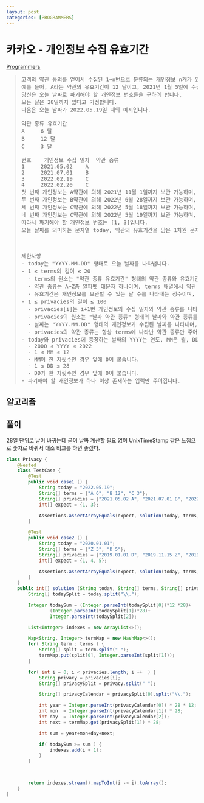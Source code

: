 ```yaml
---
layout: post
categories: [PROGRAMMERS]
---
```



# 카카오 - 개인정보 수집 유효기간

[Programmers](https://school.programmers.co.kr/learn/courses/30/lessons/150370)

>
>  <pre>
> 고객의 약관 동의를 얻어서 수집된 1~n번으로 분류되는 개인정보 n개가 있습니다. 약관 종류는 여러 가지 있으며 각 약관마다 개인정보 보관 유효기간이 정해져 있습니다. 당신은 각 개인정보가 어떤 약관으로 수집됐는지 알고 있습니다. 수집된 개인정보는 유효기간 전까지만 보관 가능하며, 유효기간이 지났다면 반드시 파기해야 합니다.
> 예를 들어, A라는 약관의 유효기간이 12 달이고, 2021년 1월 5일에 수집된 개인정보가 A약관으로 수집되었다면 해당 개인정보는 2022년 1월 4일까지 보관 가능하며 2022년 1월 5일부터 파기해야 할 개인정보입니다.
> 당신은 오늘 날짜로 파기해야 할 개인정보 번호들을 구하려 합니다.
> 모든 달은 28일까지 있다고 가정합니다.
> 다음은 오늘 날짜가 2022.05.19일 때의 예시입니다.
> 
> 약관 종류	유효기간
> A  	6 달
> B  	12 달
> C  	3 달
> 
> 번호	개인정보 수집 일자	약관 종류
> 1  	2021.05.02	  A
> 2  	2021.07.01	  B
> 3  	2022.02.19	  C
> 4  	2022.02.20	  C
> 첫 번째 개인정보는 A약관에 의해 2021년 11월 1일까지 보관 가능하며, 유효기간이 지났으므로 파기해야 할 개인정보입니다.
> 두 번째 개인정보는 B약관에 의해 2022년 6월 28일까지 보관 가능하며, 유효기간이 지나지 않았으므로 아직 보관 가능합니다.
> 세 번째 개인정보는 C약관에 의해 2022년 5월 18일까지 보관 가능하며, 유효기간이 지났으므로 파기해야 할 개인정보입니다.
> 네 번째 개인정보는 C약관에 의해 2022년 5월 19일까지 보관 가능하며, 유효기간이 지나지 않았으므로 아직 보관 가능합니다.
> 따라서 파기해야 할 개인정보 번호는 [1, 3]입니다.
> 오늘 날짜를 의미하는 문자열 today, 약관의 유효기간을 담은 1차원 문자열 배열 terms와 수집된 개인정보의 정보를 담은 1차원 문자열 배열 privacies가 매개변수로 주어집니다. 이때 파기해야 할 개인정보의 번호를 오름차순으로 1차원 정수 배열에 담아 return 하도록 solution 함수를 완성해 주세요.
>
>
>
> 제한사항
> - today는 "YYYY.MM.DD" 형태로 오늘 날짜를 나타냅니다.
> - 1 ≤ terms의 길이 ≤ 20
>   - terms의 원소는 "약관 종류 유효기간" 형태의 약관 종류와 유효기간을 공백 하나로 구분한 문자열입니다.
>   - 약관 종류는 A~Z중 알파벳 대문자 하나이며, terms 배열에서 약관 종류는 중복되지 않습니다.
>   - 유효기간은 개인정보를 보관할 수 있는 달 수를 나타내는 정수이며, 1 이상 100 이하입니다.
> - 1 ≤ privacies의 길이 ≤ 100
>   - privacies[i]는 i+1번 개인정보의 수집 일자와 약관 종류를 나타냅니다.
>   - privacies의 원소는 "날짜 약관 종류" 형태의 날짜와 약관 종류를 공백 하나로 구분한 문자열입니다.
>   - 날짜는 "YYYY.MM.DD" 형태의 개인정보가 수집된 날짜를 나타내며, today 이전의 날짜만 주어집니다.
>   - privacies의 약관 종류는 항상 terms에 나타난 약관 종류만 주어집니다.
> - today와 privacies에 등장하는 날짜의 YYYY는 연도, MM은 월, DD는 일을 나타내며 점(.) 하나로 구분되어 있습니다.
>   - 2000 ≤ YYYY ≤ 2022
>   - 1 ≤ MM ≤ 12
>   - MM이 한 자릿수인 경우 앞에 0이 붙습니다.
>   - 1 ≤ DD ≤ 28
>   - DD가 한 자릿수인 경우 앞에 0이 붙습니다.
> - 파기해야 할 개인정보가 하나 이상 존재하는 입력만 주어집니다.
> </pre>

## 알고리즘


## 풀이
28일 단위로 날이 바뀌는데 굳이 날짜 계산할 필요 없이 UnixTimeStamp 같은 느낌으로 
숫자로 바꿔서 대소 비교를 하면 좋겠다.

```java
class Privacy {
    @Nested
    class TestCase {
        @Test
        public void case1 () {
            String today = "2022.05.19";
            String[] terms = {"A 6", "B 12", "C 3"};
            String[] privacies = {"2021.05.02 A", "2021.07.01 B", "2022.02.19 C", "2022.02.20 C"};
            int[] expect = {1, 3};

            Assertions.assertArrayEquals(expect, solution(today, terms, privacies));
        }

        @Test
        public void case2 () {
            String today = "2020.01.01";
            String[] terms = {"Z 3", "D 5"};
            String[] privacies = {"2019.01.01 D", "2019.11.15 Z", "2019.08.02 D", "2019.07.01 D", "2018.12.28 Z"};
            int[] expect = {1, 4, 5};

            Assertions.assertArrayEquals(expect, solution(today, terms, privacies));
        }
    }
    public int[] solution (String today, String[] terms, String[] privacies) {
        String[] todaySplit = today.split("\\.");

        Integer todaySum = (Integer.parseInt(todaySplit[0])*12 *28)+
                (Integer.parseInt(todaySplit[1])*28)+
                Integer.parseInt(todaySplit[2]);

        List<Integer> indexes = new ArrayList<>();

        Map<String, Integer> termMap = new HashMap<>();
        for( String term : terms ) {
            String[] split = term.split(" ");
            termMap.put(split[0], Integer.parseInt(split[1]));
        }

        for( int i = 0; i < privacies.length; i ++  ) {
            String privacy = privacies[i];
            String[] privacySplit = privacy.split(" ");

            String[] privacyCalendar = privacySplit[0].split("\\.");

            int year = Integer.parseInt(privacyCalendar[0]) * 28 * 12;
            int mon  = Integer.parseInt(privacyCalendar[1]) * 28;
            int day  = Integer.parseInt(privacyCalendar[2]);
            int next = termMap.get(privacySplit[1]) * 28;

            int sum = year+mon+day+next;

            if( todaySum >= sum ) {
                indexes.add(i + 1);
            }
        }



        return indexes.stream().mapToInt(i -> i).toArray();
    }
}
```